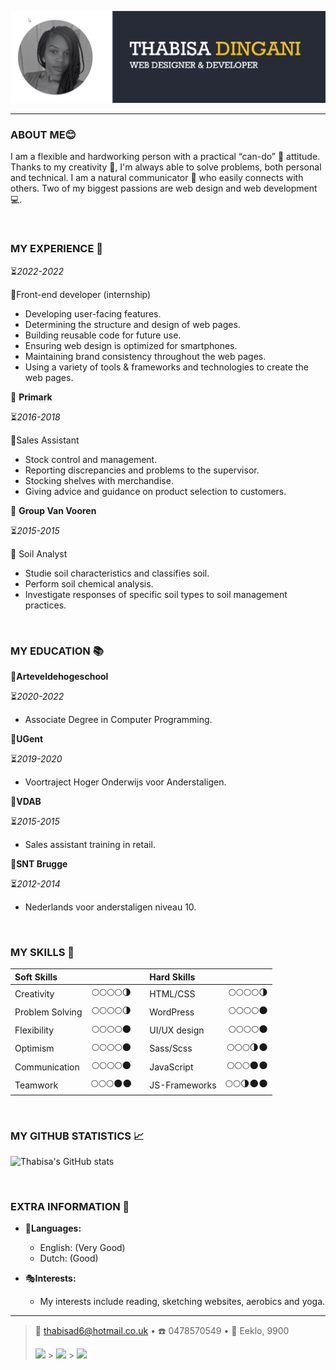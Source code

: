 ![thabisa dingani's banner](img/thabisa.png)

---

### ABOUT ME😊

I am a flexible and hardworking person with a practical “can-do” 💪 attitude. Thanks to my creativity 🎨, I'm always able to solve problems, both personal and technical.
I am a natural communicator 📢 who easily connects with others.
Two of my biggest passions are web design and web development 💻.

<br/>

### MY EXPERIENCE 💼

⏳*2022-2022*

📝Front-end developer (internship)

- Developing user-facing features.
- Determining the structure and design of web pages.
- Building reusable code for future use.
- Ensuring web design is optimized for smartphones.
- Maintaining brand consistency throughout the web pages.
- Using a variety of tools & frameworks and technologies to create the web pages.

🏬 **Primark**

⏳*2016-2018*

📝Sales Assistant

- Stock control and management.
- Reporting discrepancies and problems to the supervisor.
- Stocking shelves with merchandise.
- Giving advice and guidance on product selection to customers.

🏬 **Group Van Vooren**

⏳*2015-2015*

📝 Soil Analyst

- Studie soil characteristics and classifies soil.
- Perform soil chemical analysis.
- Investigate responses of specific soil types to soil management practices.

<br/>

### MY EDUCATION 📚

🏫**Arteveldehogeschool**

⏳*2020-2022*

- Associate Degree in Computer Programming.

🏫**UGent**

⏳*2019-2020*

- Voortraject Hoger Onderwijs voor Anderstaligen.

🏫**VDAB**

⏳*2015-2015*

- Sales assistant training in retail.

🏫**SNT Brugge**

⏳*2012-2014*

- Nederlands voor anderstaligen niveau 10.

<br/>

### MY SKILLS 🔔

| **Soft Skills** |            |     | **Hard Skills** |            |
| :-------------- | :--------: | :-: | :-------------- | ---------: |
| Creativity      | 🌕🌕🌕🌕🌗 |     | HTML/CSS        | 🌕🌕🌕🌕🌗 |
| Problem Solving | 🌕🌕🌕🌕🌗 |     | WordPress       | 🌕🌕🌕🌕🌑 |
| Flexibility     | 🌕🌕🌕🌕🌑 |     | UI/UX design    | 🌕🌕🌕🌕🌑 |
| Optimism        | 🌕🌕🌕🌕🌑 |     | Sass/Scss       | 🌕🌕🌕🌗🌑 |
| Communication   | 🌕🌕🌕🌕🌑 |     | JavaScript      | 🌕🌕🌕🌑🌑 |
| Teamwork        | 🌕🌕🌕🌑🌑 |     | JS-Frameworks   | 🌕🌕🌗🌑🌑 |

<br/>

### MY GITHUB STATISTICS 📈

![Thabisa's GitHub stats](https://github-readme-stats.vercel.app/api?username=pgm-thabisadingani&show_icons=true&hide=contribs,prs&bg_color=262B37&title_color=F4BF1D&icon_color=F4BF1D&text_color=ffffff)

<br/>

### EXTRA INFORMATION 🦄

- 💬**Languages:**

  - English: (Very Good)
  - Dutch: (Good)

- 🎭**Interests:**

  - My interests include reading, sketching websites, aerobics and yoga.

---

> 📧 <thabisad6@hotmail.co.uk> • ☎️ 0478570549 • 🏡 Eeklo, 9900
>
> [<img src="https://img.shields.io/badge/LinkedIn-0077B5?style=for-the-badge&logo=linkedin&logoColor=white">](https://www.linkedin.com/in/thabisa-dingani-b173251b7/) > [<img src="https://img.shields.io/badge/GitHub-100000?style=for-the-badge&logo=github&logoColor=white">](https://github.com/pgm-thabisadingani) > [<img src="https://img.shields.io/badge/Codepen-000000?style=for-the-badge&logo=codepen&logoColor=white">](https://codepen.io/Mthabied)
